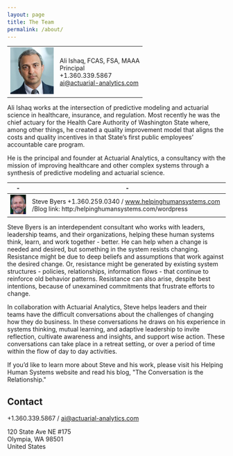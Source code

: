 ```yaml
---
layout: page
title: The Team
permalink: /about/
---
```


<TABLE>
   <TR>
      <TD><img src="/images/profilepic-ali.png" width="100"></TD>
      <TD>Ali Ishaq, FCAS, FSA, MAAA<br>
      Principal<br> 
      +1.360.339.5867<br>
      <a href="mailto:ai@actuarial-analytics.com" target="_top">ai@actuarial-analytics.com</a> </TD>
   </TR>
</TABLE>

Ali Ishaq works at the intersection of predictive modeling and actuarial science in healthcare, insurance, and regulation. Most recently he was the chief actuary for the Health Care Authority of Washington State where, among other things, he created a quality improvement model that aligns the costs and quality incentives in that State’s first public employees’ accountable care program. 

He is the principal and founder at Actuarial Analytics, a consultancy with the mission of improving healthcare and other complex systems through a synthesis of predictive modeling and actuarial science.

| - | - |
|---|---|
|<img src="/images/Steve2010Copy.jpeg" width="100">| Steve Byers +1.360.259.0340 / www.helpinghumansystems.com /Blog link: http:/helpinghumansystems.com/wordpress |

Steve Byers is an interdependent consultant who works with leaders, leadership teams, and their organizations, helping these human systems think, learn, and work together - better. He can help when a change is needed and desired, but something in the system resists changing. Resistance might be due to deep beliefs and assumptions that work against the desired change. Or, resistance might be generated by existing system structures - policies, relationships, information flows - that continue to reinforce old behavior patterns. Resistance can also arise, despite best intentions, because of unexamined commitments that frustrate efforts to change.

In collaboration with Actuarial Analytics, Steve helps leaders and their teams have the difficult conversations about the challenges of changing how they do business. In these conversations he draws on his experience in systems thinking, mutual learning, and adaptive leadership to invite reflection, cultivate awareness and insights, and support wise action. These conversations can take place in a retreat setting, or over a period of time within the flow of day to day activities. 

If you’d like to learn more about Steve and his work, please visit his Helping Human Systems website and read his blog, "The Conversation is the Relationship."

## Contact 

+1.360.339.5867 / [ai@actuarial-analytics.com](mailto:ai@actuarial-analytics.com)

120 State Ave NE #175 <br>
Olympia, WA 98501 <br>
United States
